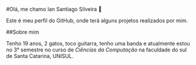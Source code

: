 #Olá, me chamo Ian Santiago Silveira 🤟

Este é meu perfil do GitHub, onde terá alguns projetos realizados por mim.

##Sobre mim

Tenho 19 anos, 2 gatos, toco guitarra, tenho uma banda e atualmente estou no 3° semestre no curso de *Ciências da Computação* na faculdade do sul de Santa Catarina, UNISUL.
